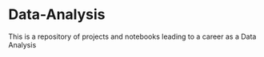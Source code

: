 # Data-Analysis
This is a repository of projects and notebooks leading to a career as a Data Analysis
